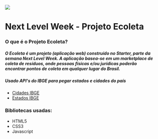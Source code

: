 ![](https://github.com/pushline/Next-Level-Week/blob/master/assets/icones/logo.svg)

# Next Level Week - Projeto Ecoleta

### O que é o Projeto Ecoleta?

##### O Ecoleta é um projeto (aplicação web) construído no Starter, parte da semana Next Level Week. A aplicação basea-se em um marketplace de coleta de resíduos, onde pessoas físicas e/ou jurídicas poderão encontrar pontos de coleta em qualquer lugar do Brasil.

##### Usado API's do IBGE para pegar estados e cidades do país
- [Cidades IBGE](https://servicodados.ibge.gov.br/api/docs/localidades?versao=1#api-Municipios-estadosUFMunicipiosGet)
- [Estados IBGE](https://servicodados.ibge.gov.br/api/v1/localidades/estados)

### Bibliotecas usadas:
- HTML5
- CSS3
- Javascript

